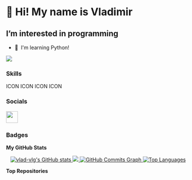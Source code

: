 👋 Hi!  My name is Vladimir
=========================

I’m interested in programming
-----------------------------

*   🧠  I'm learning Python!

<a href="https://www.github.com/vlad-vlg" target="_blank" rel="noreferrer"><img src="https://img.shields.io/github/followers/vlad-vlg?logo=github&style=for-the-badge&color=0891b2&labelColor=1c1917" /></a>

### Skills 
<p align="left">ICON ICON ICON ICON</p>

### Socials 

<p align="left">
  <a href="https://www.github.com/vlad-vlg" target="_blank" rel="noreferrer">
    <picture><source media="(prefers-color-scheme: dark)" srcset="https://raw.githubusercontent.com/danielcranney/readme-generator/main/public/icons/socials/github-dark.svg" />
          <source media="(prefers-color-scheme: light)" srcset="https://raw.githubusercontent.com/danielcranney/readme-generator/main/public/icons/socials/github.svg" />
          <img src="https://raw.githubusercontent.com/danielcranney/readme-generator/main/public/icons/socials/github.svg" width="32" height="32" />
    </picture>
  </a></p>
  
### Badges 

<b>My GitHub Stats</b>

<p align="center"><a href="http://www.github.com/vlad-vlg"><img src="https://github-readme-stats.vercel.app/api?username=vlad-vlg&show_icons=true&hide=&count_private=true&title_color=0891b2&text_color=ffffff&icon_color=0891b2&bg_color=1c1917&hide_border=true&show_icons=true" alt="vlad-vlg's GitHub stats" />
  </a>
  <a href="http://www.github.com/vlad-vlg"><img src="https://github-readme-streak-stats.herokuapp.com/?user=vlad-vlg&stroke=ffffff&background=1c1917&ring=0891b2&fire=0891b2&currStreakNum=ffffff&currStreakLabel=0891b2&sideNums=ffffff&sideLabels=ffffff&dates=ffffff&hide_border=true" />
  </a>
  <a href="http://www.github.com/vlad-vlg"><img src="https://github-readme-activity-graph.cyclic.app/graph?username=vlad-vlg&bg_color=1c1917&color=ffffff&line=0891b2&point=ffffff&area_color=1c1917&area=true&hide_border=true&custom_title=GitHub%20Commits%20Graph" alt="GitHub Commits Graph" />
  </a>
  <a href="https://github.com/vlad-vlg" align="left"><img src="https://github-readme-stats.vercel.app/api/top-langs/?username=vlad-vlg&langs_count=10&title_color=0891b2&text_color=ffffff&icon_color=0891b2&bg_color=1c1917&hide_border=true&locale=en&custom_title=Top%20%Languages" alt="Top Languages" />
  </a>
  
  <b>Top Repositories</b>
  
  <div width="100%" align="center"></div>
  <br /><br /><br /><br /><br /><br /><br />

